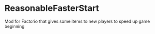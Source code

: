 # **ReasonableFasterStart**

Mod for Factorio that gives some items to new players to speed up game beginning
